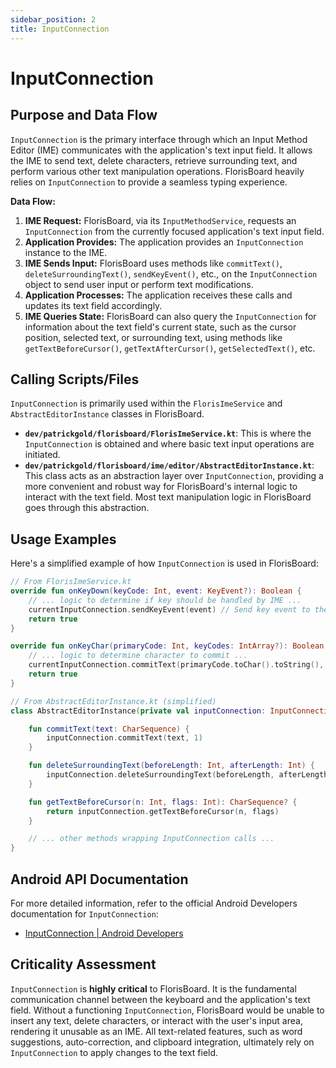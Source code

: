 ```yaml
---
sidebar_position: 2
title: InputConnection
---
```


# InputConnection

## Purpose and Data Flow

`InputConnection` is the primary interface through which an Input Method Editor (IME) communicates with the application's text input field. It allows the IME to send text, delete characters, retrieve surrounding text, and perform various other text manipulation operations. FlorisBoard heavily relies on `InputConnection` to provide a seamless typing experience.

**Data Flow:**

1.  **IME Request:** FlorisBoard, via its `InputMethodService`, requests an `InputConnection` from the currently focused application's text input field.
2.  **Application Provides:** The application provides an `InputConnection` instance to the IME.
3.  **IME Sends Input:** FlorisBoard uses methods like `commitText()`, `deleteSurroundingText()`, `sendKeyEvent()`, etc., on the `InputConnection` object to send user input or perform text modifications.
4.  **Application Processes:** The application receives these calls and updates its text field accordingly.
5.  **IME Queries State:** FlorisBoard can also query the `InputConnection` for information about the text field's current state, such as the cursor position, selected text, or surrounding text, using methods like `getTextBeforeCursor()`, `getTextAfterCursor()`, `getSelectedText()`, etc.

## Calling Scripts/Files

`InputConnection` is primarily used within the `FlorisImeService` and `AbstractEditorInstance` classes in FlorisBoard.

*   **`dev/patrickgold/florisboard/FlorisImeService.kt`**: This is where the `InputConnection` is obtained and where basic text input operations are initiated.
*   **`dev/patrickgold/florisboard/ime/editor/AbstractEditorInstance.kt`**: This class acts as an abstraction layer over `InputConnection`, providing a more convenient and robust way for FlorisBoard's internal logic to interact with the text field. Most text manipulation logic in FlorisBoard goes through this abstraction.

## Usage Examples

Here's a simplified example of how `InputConnection` is used in FlorisBoard:

```kotlin
// From FlorisImeService.kt
override fun onKeyDown(keyCode: Int, event: KeyEvent?): Boolean {
    // ... logic to determine if key should be handled by IME ...
    currentInputConnection.sendKeyEvent(event) // Send key event to the app
    return true
}

override fun onKeyChar(primaryCode: Int, keyCodes: IntArray?): Boolean {
    // ... logic to determine character to commit ...
    currentInputConnection.commitText(primaryCode.toChar().toString(), 1) // Commit text to the app
    return true
}

// From AbstractEditorInstance.kt (simplified)
class AbstractEditorInstance(private val inputConnection: InputConnection) {

    fun commitText(text: CharSequence) {
        inputConnection.commitText(text, 1)
    }

    fun deleteSurroundingText(beforeLength: Int, afterLength: Int) {
        inputConnection.deleteSurroundingText(beforeLength, afterLength)
    }

    fun getTextBeforeCursor(n: Int, flags: Int): CharSequence? {
        return inputConnection.getTextBeforeCursor(n, flags)
    }

    // ... other methods wrapping InputConnection calls ...
}
```

## Android API Documentation

For more detailed information, refer to the official Android Developers documentation for `InputConnection`:

*   [InputConnection | Android Developers](https://developer.android.com/reference/android/view/inputmethod/InputConnection)

## Criticality Assessment

`InputConnection` is **highly critical** to FlorisBoard. It is the fundamental communication channel between the keyboard and the application's text field. Without a functioning `InputConnection`, FlorisBoard would be unable to insert any text, delete characters, or interact with the user's input area, rendering it unusable as an IME. All text-related features, such as word suggestions, auto-correction, and clipboard integration, ultimately rely on `InputConnection` to apply changes to the text field.
